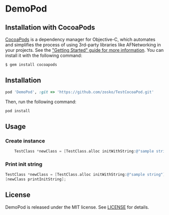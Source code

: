 # DemoPod

## Installation with CocoaPods

[CocoaPods](http://cocoapods.org) is a dependency manager for Objective-C, which automates and simplifies the process of using 3rd-party libraries like AFNetworking in your projects. See the ["Getting Started" guide for more information](https://github.com/AFNetworking/AFNetworking/wiki/Getting-Started-with-AFNetworking). You can install it with the following command:

```bash
$ gem install cocoapods
```


## Installation

```ruby
pod 'DemoPod', :git => 'https://github.com/zosko/TestCocoaPod.git'
```

Then, run the following command:

```ruby
pod install
```

## Usage

### Create instance

```objective-c
    TestClass *newClass = [TestClass.alloc initWithString:@"sample string"];
```

### Print init string

```objective-c
TestClass *newClass = [TestClass.alloc initWithString:@"sample string"];
[newClass printInitString];
```

## License

DemoPod is released under the MIT license. See [LICENSE](https://github.com/zosko/TestCocoaPod/blob/master/LICENSE) for details.
